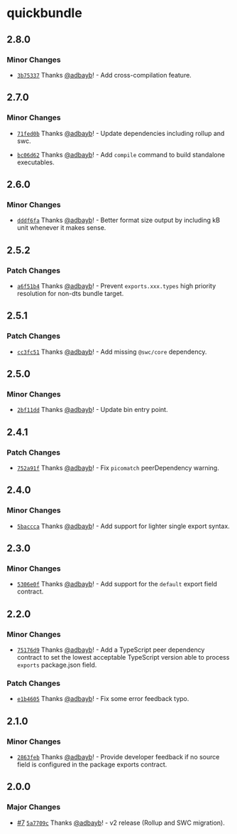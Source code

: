 # quickbundle

## 2.8.0

### Minor Changes

-   [`3b75337`](https://github.com/adbayb/quickbundle/commit/3b753371b98a5c341324945f1ebd6166d3fed834) Thanks [@adbayb](https://github.com/adbayb)! - Add cross-compilation feature.

## 2.7.0

### Minor Changes

-   [`71fed0b`](https://github.com/adbayb/quickbundle/commit/71fed0b71441e34ac6e49358c10b888c236810e6) Thanks [@adbayb](https://github.com/adbayb)! - Update dependencies including rollup and swc.

-   [`bc06d62`](https://github.com/adbayb/quickbundle/commit/bc06d6251f5af6e33c73cb7e28a8b3e713d3de76) Thanks [@adbayb](https://github.com/adbayb)! - Add `compile` command to build standalone executables.

## 2.6.0

### Minor Changes

-   [`dddf6fa`](https://github.com/adbayb/quickbundle/commit/dddf6faa6a50f409e85701be36941b4bee951521) Thanks [@adbayb](https://github.com/adbayb)! - Better format size output by including kB unit whenever it makes sense.

## 2.5.2

### Patch Changes

-   [`a6f51b4`](https://github.com/adbayb/quickbundle/commit/a6f51b47ae9f33b28724c0c5beaa212b489a3af2) Thanks [@adbayb](https://github.com/adbayb)! - Prevent `exports.xxx.types` high priority resolution for non-dts bundle target.

## 2.5.1

### Patch Changes

-   [`cc3fc51`](https://github.com/adbayb/quickbundle/commit/cc3fc51b7fc1ff1094c62d3491c5413663012eab) Thanks [@adbayb](https://github.com/adbayb)! - Add missing `@swc/core` dependency.

## 2.5.0

### Minor Changes

-   [`2bf11dd`](https://github.com/adbayb/quickbundle/commit/2bf11dd8e039e2c6b4cdbb48360b1fa03b526ce0) Thanks [@adbayb](https://github.com/adbayb)! - Update bin entry point.

## 2.4.1

### Patch Changes

-   [`752a91f`](https://github.com/adbayb/quickbundle/commit/752a91fc27a6d258426688f5814aa8e4716e7510) Thanks [@adbayb](https://github.com/adbayb)! - Fix `picomatch` peerDependency warning.

## 2.4.0

### Minor Changes

-   [`5baccca`](https://github.com/adbayb/quickbundle/commit/5bacccae092a84f0e19e04c87739a543a1ea59e4) Thanks [@adbayb](https://github.com/adbayb)! - Add support for lighter single export syntax.

## 2.3.0

### Minor Changes

-   [`5306e0f`](https://github.com/adbayb/quickbundle/commit/5306e0f9a7b7bbba81cb9c11e42c7601b7e27d27) Thanks [@adbayb](https://github.com/adbayb)! - Add support for the `default` export field contract.

## 2.2.0

### Minor Changes

-   [`75176d9`](https://github.com/adbayb/quickbundle/commit/75176d9f36cadcef4c03136bb2031ee53182dcee) Thanks [@adbayb](https://github.com/adbayb)! - Add a TypeScript peer dependency contract to set the lowest acceptable TypeScript version able to process `exports` package.json field.

### Patch Changes

-   [`e1b4605`](https://github.com/adbayb/quickbundle/commit/e1b4605d4066e2a3473ab005d20b8d855a706dcf) Thanks [@adbayb](https://github.com/adbayb)! - Fix some error feedback typo.

## 2.1.0

### Minor Changes

-   [`2863feb`](https://github.com/adbayb/quickbundle/commit/2863feba5443375463df7f0ed99da8238ac02d78) Thanks [@adbayb](https://github.com/adbayb)! - Provide developer feedback if no source field is configured in the package exports contract.

## 2.0.0

### Major Changes

-   [#7](https://github.com/adbayb/quickbundle/pull/7) [`5a7709c`](https://github.com/adbayb/quickbundle/commit/5a7709cb31e2db9e23b9444e5f12680f66032aab) Thanks [@adbayb](https://github.com/adbayb)! - v2 release (Rollup and SWC migration).
